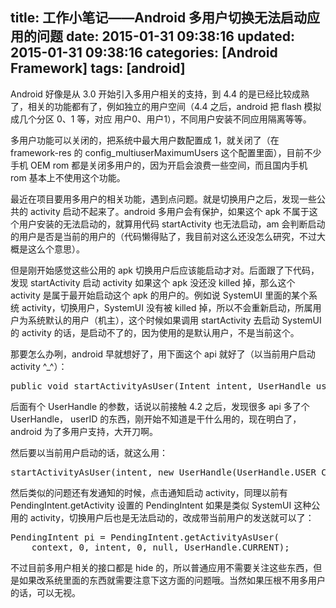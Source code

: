 title: 工作小笔记——Android 多用户切换无法启动应用的问题
date: 2015-01-31 09:38:16
updated: 2015-01-31 09:38:16
categories: [Android Framework]
tags: [android]
---

Android 好像是从 3.0 开始引入多用户相关的支持，到 4.4 的是已经比较成熟了，相关的功能都有了，例如独立的用户空间（4.4 之后，android 把 flash 模拟成几个分区 0、1 等，对应 用户0、用户1），不同用户安装不同应用隔离等等。

多用户功能可以关闭的，把系统中最大用户数配置成 1，就关闭了（在 framework-res 的  config_multiuserMaximumUsers 这个配置里面），目前不少手机 OEM rom 都是关闭多用户的，因为开启会浪费一些空间，而且国内手机 rom 基本上不使用这个功能。

最近在项目要用多用户的相关功能，遇到点问题。就是切换用户之后，发现一些公共的 activity 启动不起来了。android 多用户会有保护，如果这个 apk 不属于这个用户安装的无法启动的，就算用代码 startActivity 也无法启动，am 会判断启动的用户是否是当前的用户的（代码懒得贴了，我目前对这么还没怎么研究，不过大概是这么个意思）。

但是刚开始感觉这些公用的 apk 切换用户后应该能启动才对。后面跟了下代码，发现 startActivity 启动 activity 如果这个 apk 没还没 killed 掉，那么这个 activity 是属于最开始启动这个 apk 的用户的。例如说 SystemUI 里面的某个系统 activity，切换用户，SystemUI 没有被 killed 掉，所以不会重新启动，所属用户为系统默认的用户（机主），这个时候如果调用 startActivity 去启动 SystemUI 的 activity 的话，是启动不了的，因为使用的是默认用户，不是当前这个。

那要怎么办咧，android 早就想好了，用下面这个 api 就好了（以当前用户启动 activity ^_^）：

<pre config="brush:bash;toolbar:false;">
public void startActivityAsUser(Intent intent, UserHandle user)
</pre>

后面有个 UserHandle 的参数，话说以前接触 4.2 之后，发现很多 api 多了个 UserHandle， userID 的东西，刚开始不知道是干什么用的，现在明白了，android 为了多用户支持，大开刀啊。

然后要以当前用户启动的话，就这么用：

<pre config="brush:bash;toolbar:false;">
startActivityAsUser(intent, new UserHandle(UserHandle.USER_CURRENT));
</pre>


然后类似的问题还有发通知的时候，点击通知启动 activity，同理以前有 PendingIntent.getActivity 设置的 PendingIntent 如果是类似 SystemUI 这种公用的 activity，切换用户后也是无法启动的，改成带当前用户的发送就可以了：

<pre config="brush:bash;toolbar:false;">
PendingIntent pi = PendingIntent.getActivityAsUser(
	context, 0, intent, 0, null, UserHandle.CURRENT);
</pre>

不过目前多用户相关的接口都是 hide 的，所以普通应用不需要关注这些东西，但是如果改系统里面的东西就需要注意下这方面的问题哦。当然如果压根不用多用户的话，可以无视。


